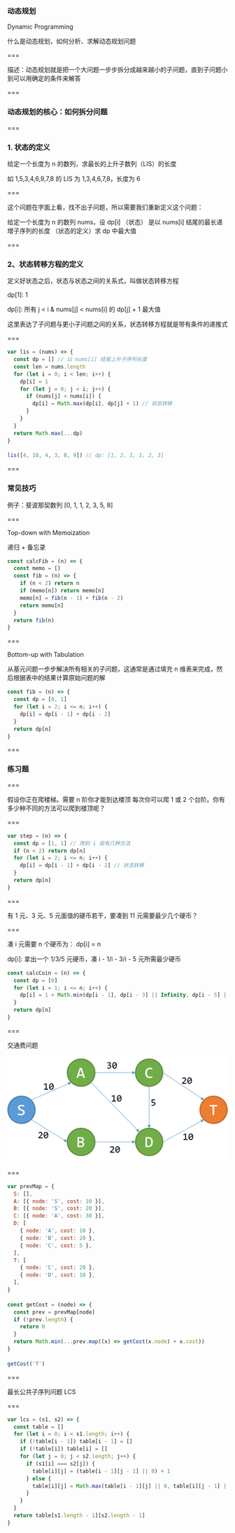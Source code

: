 ### 动态规划

Dynamic Programming

什么是动态规划，如何分析、求解动态规划问题

===

<!-- .slide: class="left" -->

描述：动态规划就是把一个大问题一步步拆分成越来越小的子问题，直到子问题小到可以用确定的条件来解答

===

### 动态规划的核心：如何拆分问题

===

### 1. 状态的定义

给定一个长度为 n 的数列，求最长的上升子数列（LIS）的长度 <!-- .element: class="left" -->

如 1,5,3,4,6,9,7,8 的 LIS 为 1,3,4,6,7,8，长度为 6 <!-- .element: class="left" --> 

===

<!-- .slide: class="left" -->

这个问题在字面上看，找不出子问题，所以需要我们重新定义这个问题：

给定一个长度为 n 的数列 nums，设 dp[i] （状态） 是以 nums[i] 结尾的最长递增子序列的长度 （状态的定义）求 dp 中最大值

===

### 2、状态转移方程的定义

定义好状态之后，状态与状态之间的关系式，叫做状态转移方程 <!-- .element: class="left" --> 

dp[1]: 1 <!-- .element: class="left" --> 

dp[i]: 所有 j < i & nums[j] < nums[i] 的 dp[j] + 1 最大值 <!-- .element: class="left" --> 

这里表达了子问题与更小子问题之间的关系，状态转移方程就是带有条件的递推式 <!-- .element: class="left" --> 

===

```js [2|4-10|7-9|12|15]
var lis = (nums) => {
  const dp = [] // 以 nums[i] 结尾上升子序列长度
  const len = nums.length
  for (let i = 0; i < len; i++) {
    dp[i] = 1
    for (let j = 0; j < i; j++) {
      if (nums[j] < nums[i]) {
        dp[i] = Math.max(dp[i], dp[j] + 1) // 状态转移
      }
    }
  }
  return Math.max(...dp)
}

lis([4, 10, 4, 3, 8, 9]) // dp: [1, 2, 1, 1, 2, 3]
```

===

### 常见技巧

例子：斐波那契数列 [0, 1, 1, 2, 3, 5, 8]

===

Top-down with Memoization

递归 + 备忘录 <!-- .element: class="left" -->

```js [5|6]
const calcFib = (n) => {
  const memo = []
  const fib = (n) => {
    if (n < 2) return n
    if (memo[n]) return memo[n]
    memo[n] = fib(n - 1) + fib(n - 2)
    return memo[n]
  }
  return fib(n)
}
```

===

Bottom-up with Tabulation

从基元问题一步步解决所有相关的子问题，这通常是通过填充 n 维表来完成，然后根据表中的结果计算原始问题的解 <!-- .element: class="left" -->

```js [2|4]
const fib = (n) => {
  const dp = [0, 1]
  for (let i = 2; i <= n; i++) {
    dp[i] = dp[i - 1] + dp[i - 2]
  }
  return dp[n]
}
```

===

### 练习题

===

<!-- .slide: class="left" -->

假设你正在爬楼梯。需要 n 阶你才能到达楼顶
每次你可以爬 1 或 2 个台阶。你有多少种不同的方法可以爬到楼顶呢？

===

```js [2|5]
var step = (n) => {
  const dp = [1, 1] // 爬到 i 层有几种方法
  if (n < 2) return dp[n]
  for (let i = 2; i <= n; i++) {
    dp[i] = dp[i - 1] + dp[i - 2] // 状态转移
  }
  return dp[n]
}
```

===

<!-- .slide: class="left" -->

有 1 元、3 元、5 元面值的硬币若干，要凑到 11 元需要最少几个硬币？

===

<!-- .element: class="left" -->

凑 i 元需要 n 个硬币为： dp[i] = n

dp[i]: 拿出一个 1/3/5 元硬币，凑 i - 1/i - 3/i - 5 元所需最少硬币

```js [2|4]
const calcCoin = (n) => {
  const dp = [0]
  for (let i = 1; i <= n; i++) {
    dp[i] = 1 + Math.min(dp[i - 1], dp[i - 3] || Infinity, dp[i - 5] || Infinity)
  }
  return dp[n]
}
```

===

交通费问题

![](./image/交通.png)

===

```js [1|17|22]
var prevMap = {
  S: [],
  A: [{ node: 'S', cost: 10 }],
  B: [{ node: 'S', cost: 20 }],
  C: [{ node: 'A', cost: 30 }],
  D: [
    { node: 'A', cost: 10 },
    { node: 'B', cost: 20 },
    { node: 'C', cost: 5 },
  ],
  T: [
    { node: 'C', cost: 20 },
    { node: 'D', cost: 10 },
  ],
}

const getCost = (node) => {
  const prev = prevMap[node]
  if (!prev.length) {
    return 0
  }
  return Math.min(...prev.map((x) => getCost(x.node) + x.cost))
}

getCost('T')
```

===

最长公共子序列问题 LCS

===

```js
var lcs = (s1, s2) => {
  const table = []
  for (let i = 0; i < s1.length; i++) {
    if (!table[i - 1]) table[i - 1] = []
    if (!table[i]) table[i] = []
    for (let j = 0; j < s2.length; j++) {
      if (s1[i] === s2[j]) {
        table[i][j] = (table[i - 1][j - 1] || 0) + 1
      } else {
        table[i][j] = Math.max(table[i - 1][j] || 0, table[i][j - 1] || 0)
      }
    }
  }
  return table[s1.length - 1][s2.length - 1]
}
```
